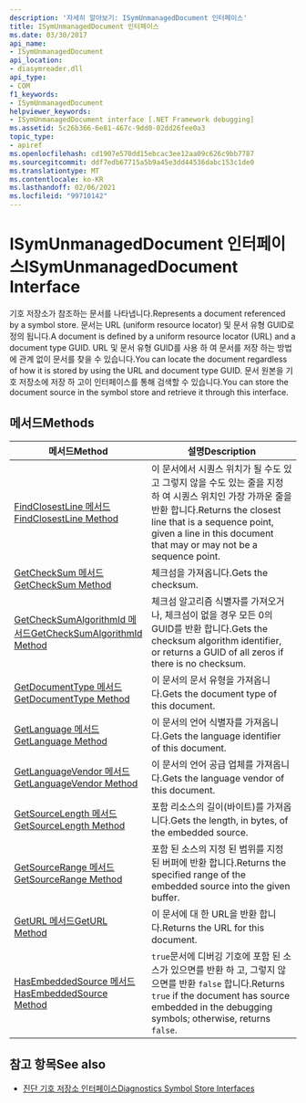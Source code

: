 ```yaml
---
description: '자세히 알아보기: ISymUnmanagedDocument 인터페이스'
title: ISymUnmanagedDocument 인터페이스
ms.date: 03/30/2017
api_name:
- ISymUnmanagedDocument
api_location:
- diasymreader.dll
api_type:
- COM
f1_keywords:
- ISymUnmanagedDocument
helpviewer_keywords:
- ISymUnmanagedDocument interface [.NET Framework debugging]
ms.assetid: 5c26b366-6e81-467c-9dd0-02dd26fee0a3
topic_type:
- apiref
ms.openlocfilehash: cd1907e570dd15ebcac3ee12aa09c626c9bb7787
ms.sourcegitcommit: ddf7edb67715a5b9a45e3dd44536dabc153c1de0
ms.translationtype: MT
ms.contentlocale: ko-KR
ms.lasthandoff: 02/06/2021
ms.locfileid: "99710142"
---
```

# <a name="isymunmanageddocument-interface"></a><span data-ttu-id="37409-103">ISymUnmanagedDocument 인터페이스</span><span class="sxs-lookup"><span data-stu-id="37409-103">ISymUnmanagedDocument Interface</span></span>

<span data-ttu-id="37409-104">기호 저장소가 참조하는 문서를 나타냅니다.</span><span class="sxs-lookup"><span data-stu-id="37409-104">Represents a document referenced by a symbol store.</span></span> <span data-ttu-id="37409-105">문서는 URL (uniform resource locator) 및 문서 유형 GUID로 정의 됩니다.</span><span class="sxs-lookup"><span data-stu-id="37409-105">A document is defined by a uniform resource locator (URL) and a document type GUID.</span></span> <span data-ttu-id="37409-106">URL 및 문서 유형 GUID를 사용 하 여 문서를 저장 하는 방법에 관계 없이 문서를 찾을 수 있습니다.</span><span class="sxs-lookup"><span data-stu-id="37409-106">You can locate the document regardless of how it is stored by using the URL and document type GUID.</span></span> <span data-ttu-id="37409-107">문서 원본을 기호 저장소에 저장 하 고이 인터페이스를 통해 검색할 수 있습니다.</span><span class="sxs-lookup"><span data-stu-id="37409-107">You can store the document source in the symbol store and retrieve it through this interface.</span></span>  
  
## <a name="methods"></a><span data-ttu-id="37409-108">메서드</span><span class="sxs-lookup"><span data-stu-id="37409-108">Methods</span></span>  
  
|<span data-ttu-id="37409-109">메서드</span><span class="sxs-lookup"><span data-stu-id="37409-109">Method</span></span>|<span data-ttu-id="37409-110">설명</span><span class="sxs-lookup"><span data-stu-id="37409-110">Description</span></span>|  
|------------|-----------------|  
|[<span data-ttu-id="37409-111">FindClosestLine 메서드</span><span class="sxs-lookup"><span data-stu-id="37409-111">FindClosestLine Method</span></span>](isymunmanageddocument-findclosestline-method.md)|<span data-ttu-id="37409-112">이 문서에서 시퀀스 위치가 될 수도 있고 그렇지 않을 수도 있는 줄을 지정 하 여 시퀀스 위치인 가장 가까운 줄을 반환 합니다.</span><span class="sxs-lookup"><span data-stu-id="37409-112">Returns the closest line that is a sequence point, given a line in this document that may or may not be a sequence point.</span></span>|  
|[<span data-ttu-id="37409-113">GetCheckSum 메서드</span><span class="sxs-lookup"><span data-stu-id="37409-113">GetCheckSum Method</span></span>](isymunmanageddocument-getchecksum-method.md)|<span data-ttu-id="37409-114">체크섬을 가져옵니다.</span><span class="sxs-lookup"><span data-stu-id="37409-114">Gets the checksum.</span></span>|  
|[<span data-ttu-id="37409-115">GetCheckSumAlgorithmId 메서드</span><span class="sxs-lookup"><span data-stu-id="37409-115">GetCheckSumAlgorithmId Method</span></span>](isymunmanageddocument-getchecksumalgorithmid-method.md)|<span data-ttu-id="37409-116">체크섬 알고리즘 식별자를 가져오거나, 체크섬이 없을 경우 모든 0의 GUID를 반환 합니다.</span><span class="sxs-lookup"><span data-stu-id="37409-116">Gets the checksum algorithm identifier, or returns a GUID of all zeros if there is no checksum.</span></span>|  
|[<span data-ttu-id="37409-117">GetDocumentType 메서드</span><span class="sxs-lookup"><span data-stu-id="37409-117">GetDocumentType Method</span></span>](isymunmanageddocument-getdocumenttype-method.md)|<span data-ttu-id="37409-118">이 문서의 문서 유형을 가져옵니다.</span><span class="sxs-lookup"><span data-stu-id="37409-118">Gets the document type of this document.</span></span>|  
|[<span data-ttu-id="37409-119">GetLanguage 메서드</span><span class="sxs-lookup"><span data-stu-id="37409-119">GetLanguage Method</span></span>](isymunmanageddocument-getlanguage-method.md)|<span data-ttu-id="37409-120">이 문서의 언어 식별자를 가져옵니다.</span><span class="sxs-lookup"><span data-stu-id="37409-120">Gets the language identifier of this document.</span></span>|  
|[<span data-ttu-id="37409-121">GetLanguageVendor 메서드</span><span class="sxs-lookup"><span data-stu-id="37409-121">GetLanguageVendor Method</span></span>](isymunmanageddocument-getlanguagevendor-method.md)|<span data-ttu-id="37409-122">이 문서의 언어 공급 업체를 가져옵니다.</span><span class="sxs-lookup"><span data-stu-id="37409-122">Gets the language vendor of this document.</span></span>|  
|[<span data-ttu-id="37409-123">GetSourceLength 메서드</span><span class="sxs-lookup"><span data-stu-id="37409-123">GetSourceLength Method</span></span>](isymunmanageddocument-getsourcelength-method.md)|<span data-ttu-id="37409-124">포함 리소스의 길이(바이트)를 가져옵니다.</span><span class="sxs-lookup"><span data-stu-id="37409-124">Gets the length, in bytes, of the embedded source.</span></span>|  
|[<span data-ttu-id="37409-125">GetSourceRange 메서드</span><span class="sxs-lookup"><span data-stu-id="37409-125">GetSourceRange Method</span></span>](isymunmanageddocument-getsourcerange-method.md)|<span data-ttu-id="37409-126">포함 된 소스의 지정 된 범위를 지정 된 버퍼에 반환 합니다.</span><span class="sxs-lookup"><span data-stu-id="37409-126">Returns the specified range of the embedded source into the given buffer.</span></span>|  
|[<span data-ttu-id="37409-127">GetURL 메서드</span><span class="sxs-lookup"><span data-stu-id="37409-127">GetURL Method</span></span>](isymunmanageddocument-geturl-method.md)|<span data-ttu-id="37409-128">이 문서에 대 한 URL을 반환 합니다.</span><span class="sxs-lookup"><span data-stu-id="37409-128">Returns the URL for this document.</span></span>|  
|[<span data-ttu-id="37409-129">HasEmbeddedSource 메서드</span><span class="sxs-lookup"><span data-stu-id="37409-129">HasEmbeddedSource Method</span></span>](isymunmanageddocument-hasembeddedsource-method.md)|<span data-ttu-id="37409-130">`true`문서에 디버깅 기호에 포함 된 소스가 있으면를 반환 하 고, 그렇지 않으면를 반환 `false` 합니다.</span><span class="sxs-lookup"><span data-stu-id="37409-130">Returns `true` if the document has source embedded in the debugging symbols; otherwise, returns `false`.</span></span>|  
  
## <a name="see-also"></a><span data-ttu-id="37409-131">참고 항목</span><span class="sxs-lookup"><span data-stu-id="37409-131">See also</span></span>

- [<span data-ttu-id="37409-132">진단 기호 저장소 인터페이스</span><span class="sxs-lookup"><span data-stu-id="37409-132">Diagnostics Symbol Store Interfaces</span></span>](diagnostics-symbol-store-interfaces.md)
